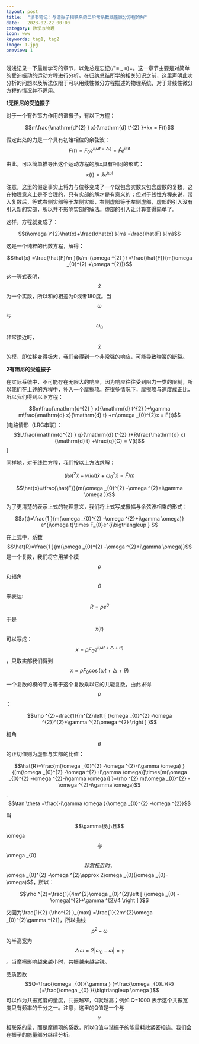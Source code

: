 ```yaml
---
layout: post
title:  "读书笔记：与谐振子相联系的二阶常系数线性微分方程的解"
date:   2023-02-22 00:00
category: 数学与物理
icon: www
keywords: tag1, tag2
image: 1.jpg
preview: 1
---
```

浅浅记录一下最新学习的章节，以免总是忘记(/"≡ _ ≡)=。这一章节主要是对简单的受迫振动的运动方程进行分析。在归纳总结所学的相关知识之前，这里声明此次分析的问题以及解法仅限于可以用线性微分方程描述的物理系统，对于非线性微分方程的情况并不适用。

**1无阻尼的受迫振子**

对于一个有外策力作用的谐振子，有以下方程：

$$m\frac{\mathrm{d^{2} } x}{\mathrm{d} t^{2} }+kx = F(t)$$

假定此处的力是一个具有初始相位的余弦波：$$F(t)=F_{0} e^{i(\omega t+\bigtriangleup )} =\hat{F} e^{i\omega t}$$

由此，可以简单推导出这个运动方程的解x具有相同的形式：$$x(t)=\hat{x} e^{i\omega t}$$

注意，这里的假定事实上将力与位移变成了一个既包含实数又包含虚数的复数，这在物理意义上是不合理的，只有实部的解才是有意义的；但对于线性方程来说，带入复数后，等式右侧实部等于左侧实部，右侧虚部等于左侧虚部，虚部的引入没有引入新的实部，所以并不影响实部的解法。虚部的引入让计算变得简单了。

这样，方程就变成了：

$$(i\omega )^{2}\hat{x}+\frac{k\hat{x} }{m} =\frac{\hat{F} }{m}$$

这是一个纯粹的代数方程，解得：

$$\hat{x} =\frac{\hat{F}/m }{k/m-(\omega ^{2} )} =\frac{\hat{F}}{m(\omega _{0}^{2} +\omega ^{2})}$$

这一等式表明，$$\hat{x}$$为一个实数，所以和的相差为0或者180度。当$$\omega$$与$$\omega _{0}$$非常接近时，$$\hat{x}$$的模，即位移变得极大，我们会得到一个非常强的响应，可能导致弹簧的断裂。

**2有阻尼的受迫振子**

在实际系统中，不可能存在无限大的响应，因为响应往往受到阻力一类的限制，所以我们在上述的方程中，补入一个摩擦项。在很多情况下，摩擦项与速度成正比，所以我们得到以下方程：

$$m\frac{\mathrm{d^{2} } x}{\mathrm{d} t^{2} }+\gamma m\frac{\mathrm{d} x}{\mathrm{d} t} +m\omega _{0}^{2}x = F(t)$$[电路情形（LRC串联）：$$L\frac{\mathrm{d^{2} } q}{\mathrm{d} t^{2} }+R\frac{\mathrm{d} x}{\mathrm{d} t} +\frac{q}{C}  = V(t)$$]

同样地，对于线性方程，我们按以上方法求解：

$$(i\omega )^{2} \hat{x} +\gamma (i\omega )\hat{x} +\omega _{0}^{2}\hat{x}=\hat{F}/m$$

$$\hat{x}=\frac{\hat{F}}{m(\omega _{0}^{2} -\omega ^{2}+i\gamma \omega )}$$

为了更清楚的表示上式的物理意义，我们将上式写成振幅与余弦波相乘的形式：

$$x(t)=\frac{1 }{m(\omega _{0}^{2} -\omega ^{2}+i\gamma \omega)} e^{i\omega t}\times F_{0}e^{i\bigtriangleup } $$

在上式中，系数$$\hat{R}=\frac{1 }{m(\omega _{0}^{2} -\omega ^{2}+i\gamma \omega)}$$是一个复数，我们将它用某个模$$\rho $$和辐角$$\theta $$来表达:$$\hat{R}=\rho e^{\theta}$$

于是$$x(t)$$可以写成：$$x=\rho F_{0} e^{i(\omega t+\bigtriangleup +\theta )} $$，只取实部我们得到$$x=\rho F_{0}\cos (\omega t+\bigtriangleup +\theta )$$

一个复数的模的平方等于这个复数乘以它的共轭复数，由此求得$$\rho $$：

$$\rho ^{2}=\frac{1}{m^{2}\left [ (\omega _{0}^{2} -\omega ^{2})^{2}+\gamma ^{2}\omega ^{2}   \right ]  }$$

相角$$\theta $$的正切值则为虚部与实部的比值：

$$\hat{R}=\frac{m(\omega _{0}^{2} -\omega ^{2}-i\gamma \omega) }{[m(\omega _{0}^{2} -\omega ^{2}+i\gamma \omega)]\times[m(\omega _{0}^{2} -\omega ^{2}-i\gamma \omega)] }=\rho ^{2} m(\omega _{0}^{2} -\omega ^{2}-i\gamma \omega)$$,$$\tan \theta =\frac{-i\gamma \omega }{\omega _{0}^{2} -\omega ^{2}}$$

当$$\gamma很小且$$\omega$$与$$\omega _{0}$$非常接近时，$$\omega _{0}^{2} -\omega ^{2}\approx 2\omega _{0}(\omega _{0}-\omega)$$，所以：

$$\rho ^{2}=\frac{1}{4m^{2}\omega _{0}^{2}\left [ (\omega _{0} -\omega)^{2}+\gamma ^{2}/4  \right ]  }$$

又因为\frac{1}{2} (\rho^{2}  )_{max} =\frac{1}{2m^{2}\omega _{0}^{2}\gamma ^{2}}，所以曲线$$ \rho^{2}-\omega$$的半高宽为$$\bigtriangleup \omega =2\left | \omega _{0}-\omega   \right | =\gamma$$。当摩擦影响越来越小时，共振越来越尖锐。

品质因数$$Q=\frac{\omega _{0}}{\gamma } (=\frac{\omega _{0}L}{R} )=\frac{\omega _{0} }{\bigtriangleup \omega }$$可以作为共振宽度的量度，共振越窄，Q就越高；例如 Q=1000 表示这个共振宽度只有频率的千分之一。注意，这里的Q值是一个与$$\gamma$$相联系的量，而是摩擦项的系数，所以Q值与谐振子的能量耗散紧密相连。我们会在振子的能量部分继续分析。




